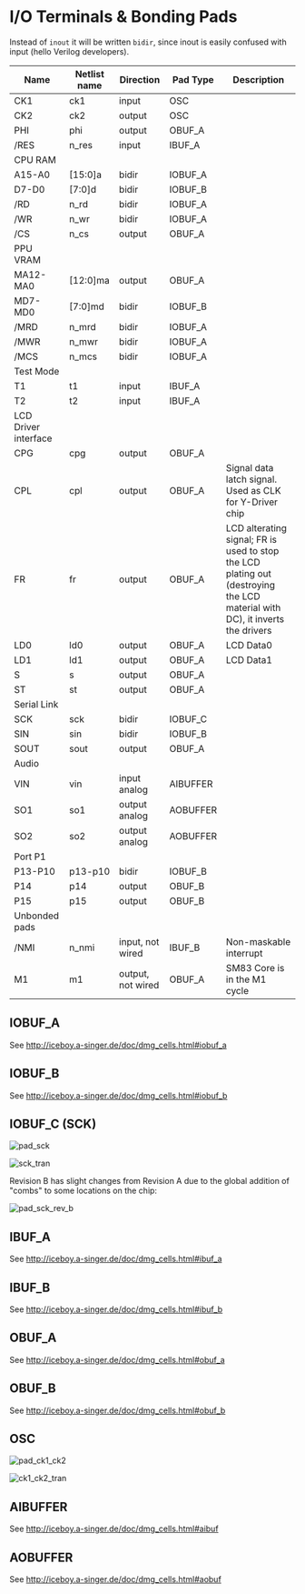 # I/O Terminals & Bonding Pads

Instead of `inout` it will be written `bidir`, since inout is easily confused with input (hello Verilog developers).

|Name|Netlist name|Direction|Pad Type|Description|
|---|---|---|---|---|
|CK1|ck1|input   |OSC| |
|CK2|ck2|output   |OSC| |
|PHI|phi|output   |OBUF_A| |
|/RES|n_res|input   |IBUF_A| |
|CPU RAM|||||
|A15-A0|\[15:0\]a|bidir   |IOBUF_A| |
|D7-D0|\[7:0\]d|bidir   |IOBUF_B| |
|/RD|n_rd|bidir   |IOBUF_A| |
|/WR|n_wr|bidir   |IOBUF_A| |
|/CS|n_cs|output   |OBUF_A| |
|PPU VRAM|||||
|MA12-MA0|\[12:0\]ma|output   |OBUF_A| |
|MD7-MD0|\[7:0\]md|bidir   |IOBUF_B| |
|/MRD|n_mrd|bidir   |IOBUF_A| |
|/MWR|n_mwr|bidir   |IOBUF_A| |
|/MCS|n_mcs|bidir   |IOBUF_A| |
|Test Mode|||||
|T1|t1|input   |IBUF_A| |
|T2|t2|input   |IBUF_A| |
|LCD Driver interface|||||
|CPG|cpg|output   |OBUF_A| |
|CPL|cpl|output   |OBUF_A|Signal data latch signal. Used as CLK for Y-Driver chip |
|FR|fr|output   |OBUF_A|LCD alterating signal; FR is used to stop the LCD plating out (destroying the LCD material with DC), it inverts the drivers |
|LD0|ld0|output   |OBUF_A|LCD Data0|
|LD1|ld1|output   |OBUF_A|LCD Data1|
|S|s|output   |OBUF_A| |
|ST|st|output   |OBUF_A| |
|Serial Link|||||
|SCK|sck|bidir   |IOBUF_C| |
|SIN|sin|bidir   |IOBUF_B| |
|SOUT|sout|output   |OBUF_A| |
|Audio|||||
|VIN|vin|input analog   |AIBUFFER| |
|SO1|so1|output analog   |AOBUFFER| |
|SO2|so2|output analog   |AOBUFFER| |
|Port P1|||||
|P13-P10|p13-p10|bidir   |IOBUF_B| |
|P14|p14|output   |OBUF_B| |
|P15|p15|output   |OBUF_B| |
|Unbonded pads|||||
|/NMI|n_nmi|input, not wired   |IBUF_B|Non-maskable interrupt |
|M1|m1|output, not wired   |OBUF_A|SM83 Core is in the M1 cycle |

## IOBUF_A

See http://iceboy.a-singer.de/doc/dmg_cells.html#iobuf_a

## IOBUF_B

See http://iceboy.a-singer.de/doc/dmg_cells.html#iobuf_b

## IOBUF_C (SCK)

![pad_sck](/imgstore/soc/pad_sck.jpg)

![sck_tran](/logisim/soc/sck_tran.png)

Revision B has slight changes from Revision A due to the global addition of "combs" to some locations on the chip:

![pad_sck_rev_b](/imgstore/soc/pad_sck_rev_b.png)

## IBUF_A

See http://iceboy.a-singer.de/doc/dmg_cells.html#ibuf_a

## IBUF_B

See http://iceboy.a-singer.de/doc/dmg_cells.html#ibuf_b

## OBUF_A

See http://iceboy.a-singer.de/doc/dmg_cells.html#obuf_a

## OBUF_B

See http://iceboy.a-singer.de/doc/dmg_cells.html#obuf_b

## OSC

![pad_ck1_ck2](/imgstore/soc/pad_ck1_ck2.jpg)

![ck1_ck2_tran](/logisim/soc/ck1_ck2_tran.png)

## AIBUFFER

See http://iceboy.a-singer.de/doc/dmg_cells.html#aibuf

## AOBUFFER

See http://iceboy.a-singer.de/doc/dmg_cells.html#aobuf